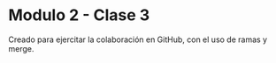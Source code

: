# Modulo 2 - Clase 3

Creado para ejercitar la colaboración en GitHub, con el uso de ramas y merge.
